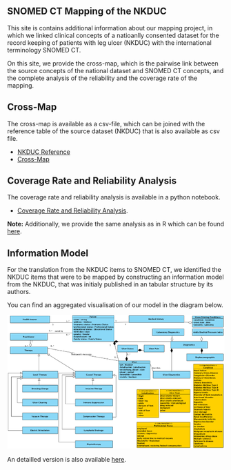 ## SNOMED CT Mapping of the NKDUC

This site is contains additional information about our mapping project, in which we linked clinical concepts of a natioanlly consented dataset for the record keeping of patients with leg ulcer (NKDUC) with the international terminology SNOMED CT.

On this site, we provide the cross-map, which is the pairwise link between the source concepts of the national dataset and SNOMED CT concepts, and the complete analysis of the reliability and the coverage rate of the mapping.

## Cross-Map

The cross-map is available as a csv-file, which can be joined with the reference table of the source dataset (NKDUC) that is also available as csv file.

- [NKDUC Reference](https://github.com/jnshsrs/snomed-nkduc/blob/master/data/mapping-results.csv)
- [Cross-Map](https://github.com/jnshsrs/snomed-nkduc/blob/master/data/mapping-results.csv)

## Coverage Rate and Reliability Analysis

The coverage rate and reliability analysis is available in a python notebook. 

- [Coverage Rate and Reliability Analysis](https://jnshsrs.github.io/snomed-nkduc/snomed.html).

**Note:** Additionally, we provide the same analysis as in R which can be found [here](https://jnshsrs.github.io/snomed-nkduc/results-mapping.html).

## Information Model

For the translation from the NKDUC items to SNOMED CT, we identified the NKDUC items that were to be mapped by constructing an information model from the NKDUC, that was initialy published in an tabular structure by its authors.

You can find an aggregated visualisation of our model in the diagram below.

![Aggregated Class Diagram](./img/class-diagram-aggregated.png)

An detailled version is also available [here](./img/class-diagram.png).